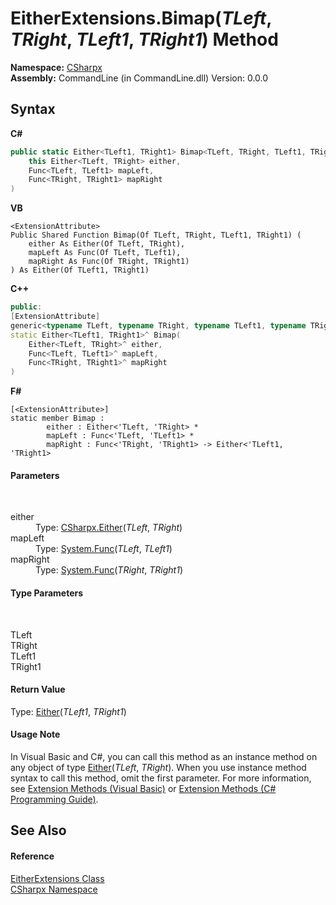# EitherExtensions.Bimap(*TLeft*, *TRight*, *TLeft1*, *TRight1*) Method 
 

**Namespace:**&nbsp;<a href="N_CSharpx">CSharpx</a><br />**Assembly:**&nbsp;CommandLine (in CommandLine.dll) Version: 0.0.0

## Syntax

**C#**<br />
``` C#
public static Either<TLeft1, TRight1> Bimap<TLeft, TRight, TLeft1, TRight1>(
	this Either<TLeft, TRight> either,
	Func<TLeft, TLeft1> mapLeft,
	Func<TRight, TRight1> mapRight
)

```

**VB**<br />
``` VB
<ExtensionAttribute>
Public Shared Function Bimap(Of TLeft, TRight, TLeft1, TRight1) ( 
	either As Either(Of TLeft, TRight),
	mapLeft As Func(Of TLeft, TLeft1),
	mapRight As Func(Of TRight, TRight1)
) As Either(Of TLeft1, TRight1)
```

**C++**<br />
``` C++
public:
[ExtensionAttribute]
generic<typename TLeft, typename TRight, typename TLeft1, typename TRight1>
static Either<TLeft1, TRight1>^ Bimap(
	Either<TLeft, TRight>^ either, 
	Func<TLeft, TLeft1>^ mapLeft, 
	Func<TRight, TRight1>^ mapRight
)
```

**F#**<br />
``` F#
[<ExtensionAttribute>]
static member Bimap : 
        either : Either<'TLeft, 'TRight> * 
        mapLeft : Func<'TLeft, 'TLeft1> * 
        mapRight : Func<'TRight, 'TRight1> -> Either<'TLeft1, 'TRight1> 

```


#### Parameters
&nbsp;<dl><dt>either</dt><dd>Type: <a href="T_CSharpx_Either_2">CSharpx.Either</a>(*TLeft*, *TRight*)<br /></dd><dt>mapLeft</dt><dd>Type: <a href="https://docs.microsoft.com/dotnet/api/system.func-2" target="_blank">System.Func</a>(*TLeft*, *TLeft1*)<br /></dd><dt>mapRight</dt><dd>Type: <a href="https://docs.microsoft.com/dotnet/api/system.func-2" target="_blank">System.Func</a>(*TRight*, *TRight1*)<br /></dd></dl>

#### Type Parameters
&nbsp;<dl><dt>TLeft</dt><dd /><dt>TRight</dt><dd /><dt>TLeft1</dt><dd /><dt>TRight1</dt><dd /></dl>

#### Return Value
Type: <a href="T_CSharpx_Either_2">Either</a>(*TLeft1*, *TRight1*)

#### Usage Note
In Visual Basic and C#, you can call this method as an instance method on any object of type <a href="T_CSharpx_Either_2">Either</a>(*TLeft*, *TRight*). When you use instance method syntax to call this method, omit the first parameter. For more information, see <a href="https://docs.microsoft.com/dotnet/visual-basic/programming-guide/language-features/procedures/extension-methods">Extension Methods (Visual Basic)</a> or <a href="https://docs.microsoft.com/dotnet/csharp/programming-guide/classes-and-structs/extension-methods">Extension Methods (C# Programming Guide)</a>.

## See Also


#### Reference
<a href="T_CSharpx_EitherExtensions">EitherExtensions Class</a><br /><a href="N_CSharpx">CSharpx Namespace</a><br />
